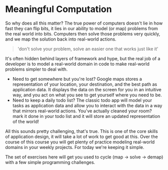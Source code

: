 # Meaningful Computation

So why does all this matter?  The true power of computers doesn't lie in how fast they can flip bits, it lies in our ability to model (or map) problems from the real world into bits. Computers then solve those problems very quickly, and we map the solution back into real-world actions.  

> 'don't solve your problem, solve an easier one that works just like it'


It's often hidden behind layers of framework and hype, but the real job of a developer is to model a real-world domain in code to make real-world problems simpler to deal with. 
* Need to get somewhere but you're lost?  Google maps stores a representation of your location, your destination, and the best path as application data.  It displays the data on the screen for you in an intuitive way, and you act on what you see to get yourself where you need to be.
* Need to keep a daily todo list?  The classic todo app will model your tasks as application data and allow you to interact with the data in a way that mirrors real-world actions.  You've actually cleaned your room? mark it done in your todo list and it will store an updated representation of the world!

All this sounds pretty challenging, that's true.  This is one of the core skills of application design, it will take a lot of work to get good at this.  Over the course of this course you will get plenty of practice modeling real-world domains in your weekly projects.  For today we're keeping it simple.

The set of exercises here will get you used to cycle (map -> solve -> demap) with a few simple programming challenges.